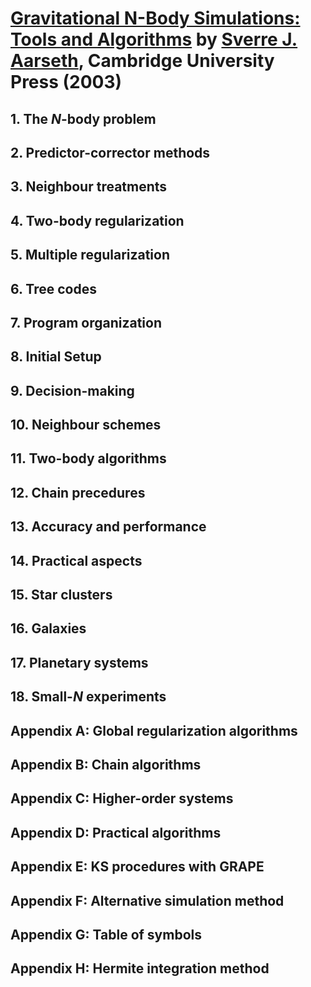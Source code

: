 # [Gravitational N-Body Simulations: Tools and Algorithms][homepage] by [Sverre J. Aarseth][author], Cambridge University Press (2003)

[homepage]: http://www.cambridge.org/catalogue/catalogue.asp?isbn=9780521432726
[author]: http://www.ast.cam.ac.uk/~sverre/index.htm

## 1. The *N*-body problem

## 2. Predictor-corrector methods

## 3. Neighbour treatments

## 4. Two-body regularization

## 5. Multiple regularization

## 6. Tree codes

## 7. Program organization

## 8. Initial Setup

## 9. Decision-making

## 10. Neighbour schemes

## 11. Two-body algorithms

## 12. Chain precedures

## 13. Accuracy and performance

## 14. Practical aspects

## 15. Star clusters

## 16. Galaxies

## 17. Planetary systems

## 18. Small-*N* experiments

## Appendix A: Global regularization algorithms

## Appendix B: Chain algorithms

## Appendix C: Higher-order systems

## Appendix D: Practical algorithms

## Appendix E: KS procedures with GRAPE

## Appendix F: Alternative simulation method

## Appendix G: Table of symbols

## Appendix H: Hermite integration method

